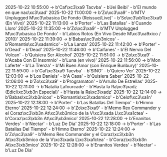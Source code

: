 2025-10-22 10:55:00 -> b'Caf\xc3\xa9 Tacvba' - b'Jei Beibi' - b'El mundo en que nac\xc3\xad'
2025-10-22 11:00:00 -> b'Zo\xc3\xa9' - b'MTV Unplugged M\xc3\xbasica De Fondo (Reissue/Live)' - b'So\xc3\xb1\xc3\xa9 (En Vivo)'
2025-10-22 11:13:00 -> b'Porter' - b'Las Batallas' - b'Cuando Lloro'
2025-10-22 11:35:00 -> b'Zo\xc3\xa9' - b'MTV Unplugged M\xc3\xbasica De Fondo' - b'Labios Rotos (En Vivo Desde M\xc3\xa9xico / 2010)'
2025-10-22 11:39:00 -> b'Babas\xc3\xb3nicos' - b'Romantis\xc3\xadsmico' - b'La Lanza'
2025-10-22 11:42:00 -> b'Porter' - b'Dead' - b'Dead'
2025-10-22 11:46:00 -> b'Caifanes' - b'El Nervio Del Volcan' - b'Quisiera Ser Alcohol'
2025-10-22 11:51:00 -> b'Zo\xc3\xa9' - b'Acaba Con El Insomnio' - b'Luna (en vivo)'
2025-10-22 11:56:00 -> b'Mon Laferte' - b'La Trenza' - b'Mi Buen Amor (con Enrique Bunbury)'
2025-10-22 11:59:00 -> b'Caf\xc3\xa9 Tacvba' - b'SINO' - b'Quiero Ver'
2025-10-22 12:03:00 -> b'Los Daniels' - b'A Casa' - b'Quisiera Saber'
2025-10-22 12:06:00 -> b'Zo\xc3\xa9' - b'Programaton' - b'Arrullo De Estrellas'
2025-10-22 12:11:00 -> b'Natalia Lafourcade' - b'Hasta la Ra\xc3\xadz (Edici\xc3\xb3n Especial)' - b'Hasta la Ra\xc3\xadz'
2025-10-22 12:14:00 -> b'Babas\xc3\xb3nicos' - b'Romantis\xc3\xadsmico' - b'Celof\xc3\xa1n'
2025-10-22 12:18:00 -> b'Porter' - b'Las Batallas Del Tiempo' - b'Himno Eterno'
2025-10-22 12:24:00 -> b'Zo\xc3\xa9' - b'Memo Rex Commander y el Coraz\xc3\xb3n At\xc3\xb3mico de la V\xc3\xada L\xc3\xa1ctea' - b'Coraz\xc3\xb3n At\xc3\xb3mico'
2025-10-22 12:28:00 -> b'Enanitos Verdes' - b'Nectar' - b'Luz De Dia'
2025-10-22 12:18:00 -> b'Porter' - b'Las Batallas Del Tiempo' - b'Himno Eterno'
2025-10-22 12:24:00 -> b'Zo\xc3\xa9' - b'Memo Rex Commander y el Coraz\xc3\xb3n At\xc3\xb3mico de la V\xc3\xada L\xc3\xa1ctea' - b'Coraz\xc3\xb3n At\xc3\xb3mico'
2025-10-22 12:28:00 -> b'Enanitos Verdes' - b'Nectar' - b'Luz De Dia'
